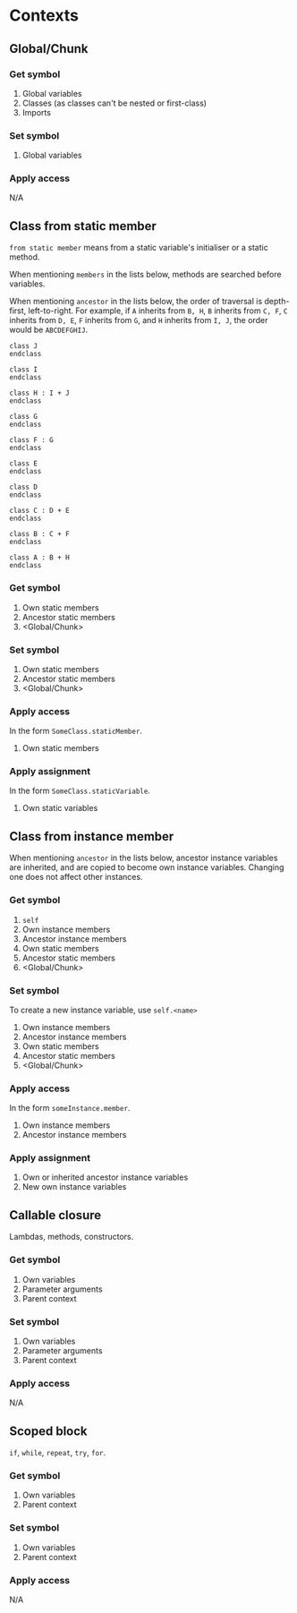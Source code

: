 # Contexts

## Global/Chunk

### Get symbol

1. Global variables
1. Classes (as classes can't be nested or first-class)
1. Imports

### Set symbol

1. Global variables

### Apply access

N/A

## Class from static member

`from static member` means from a static variable's initialiser or a static method.

When mentioning `members` in the lists below, methods are searched before variables.

When mentioning `ancestor` in the lists below, the order of traversal is depth-first, left-to-right. For example, if `A` inherits from `B, H`, `B` inherits from `C, F`, `C` inherits from `D, E`, `F` inherits from `G`, and `H` inherits from `I, J`, the order would be `ABCDEFGHIJ`.

```nanoscript
class J
endclass

class I
endclass

class H : I + J
endclass

class G
endclass

class F : G
endclass

class E
endclass

class D
endclass

class C : D + E
endclass

class B : C + F
endclass

class A : B + H
endclass
```

### Get symbol

1. Own static members
1. Ancestor static members
1. <Global/Chunk>

### Set symbol

1. Own static members
1. Ancestor static members
1. <Global/Chunk>

### Apply access

In the form `SomeClass.staticMember`.

1. Own static members

### Apply assignment

In the form `SomeClass.staticVariable`.

1. Own static variables

## Class from instance member

When mentioning `ancestor` in the lists below, ancestor instance variables are inherited, and are copied to become own instance variables.
Changing one does not affect other instances.

### Get symbol

1. `self`
1. Own instance members
1. Ancestor instance members
1. Own static members
1. Ancestor static members
1. <Global/Chunk>

### Set symbol

To create a new instance variable, use `self.<name>`

1. Own instance members
1. Ancestor instance members
1. Own static members
1. Ancestor static members
1. <Global/Chunk>

### Apply access

In the form `someInstance.member`.

1. Own instance members
1. Ancestor instance members

### Apply assignment

1. Own or inherited ancestor instance variables
1. New own instance variables

## Callable closure

Lambdas, methods, constructors.

### Get symbol

1. Own variables
1. Parameter arguments
1. Parent context

### Set symbol

1. Own variables
1. Parameter arguments
1. Parent context

### Apply access

N/A

## Scoped block

`if`, `while`, `repeat`, `try`, `for`.

### Get symbol

1. Own variables
1. Parent context

### Set symbol

1. Own variables
1. Parent context

### Apply access

N/A
